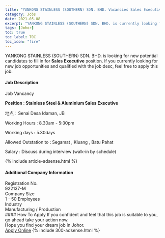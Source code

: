 ```yaml
---
title: "YANKONG STAINLESS (SOUTHERN) SDN. BHD. Vacancies Sales Executive" 
category: Jobs 
date: 2021-05-08 
excerpt: "YANKONG STAINLESS (SOUTHERN) SDN. BHD. is currently looking for suitable person to fill in the Sales Executive which based in Johor" 
tags: [Johor] 
toc: true 
toc_label: TOC 
toc_icon: "fire" 
--- 
```


<p>YANKONG STAINLESS (SOUTHERN) SDN. BHD. is looking for new potential candidates to fill in for <b>Sales Executive</b> position. If you currently looking for new job opportunities and qualified with the job desc, feel free to apply this job.
</p><div><div><h4>Job Description</h4></div><div><div><span><div><p>Job Vancancy</p><p> <strong>Position : Stainless Steel &amp; Aluminium Sales Executive</strong></p><p>&#22320;&#28857;&#65306;Senai Desa Idaman, JB</p><p> Working Hours : 8.30am - 5:30pm</p><p> Working days : 5.30days</p><p> Allowed Outstation to : Segamat , Kluang , Batu Pahat</p><p> Salary : Discuss during interview (walk-in by schedule)</p></div></span></div></div></div> 
{% include article-adsense.html %} 
<div><div><h4>Additional Company Information</h4></div><div><div><div><div><div><div><div><span>Registration No.</span></div><div><span>922137-M</span></div></div></div></div><div><div><div><div><span>Company Size</span></div><div><span>1 - 50 Employees</span></div></div></div></div><div><div><div><div><span>Industry</span></div><div><span>Manufacturing / Production</span></div></div></div></div></div></div></div></div> 
#### How To Apply 
If you confident and feel that this job is suitable to you, go ahead take your action now. <br/> 
Hope you find your dream job in Johor. <br/> 
<a href="https://www.jobstreet.com.my/en/job/sales-executive-4545635?jobId=jobstreet-my-job-4545635&" class="btn btn--info" target="_blank" rel="nofollow noopenner">Apply Online</a> 
{% include 300-adsense.html %} 